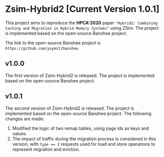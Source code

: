 # Zsim-Hybrid2 [Current Version 1.0.1]

This project aims to reproduce the **HPCA'2020** paper `"Hybrid2: Combining Caching and Migration in Hybrid Memory Systems"` using ZSim. The project is implemented based on the open-source Banshee project. 

The link to the open-source Banshee project is `https://github.com/yxymit/banshee`.

## v1.0.0
The first version of Zsim-Hybrid2 is released. The project is implemented based on the open-source Banshee project.

## v1.0.1
The second version of Zsim-Hybrid2 is released. The project is implemented based on the open-source Banshee project. The following changes are made:
1. Modified the logic of two remap tables, using page ids as keys and values.
2. The impact of traffic during the migration process is considered in this version, with `type == 2` requests used for load and store operations to represent migration and eviction.